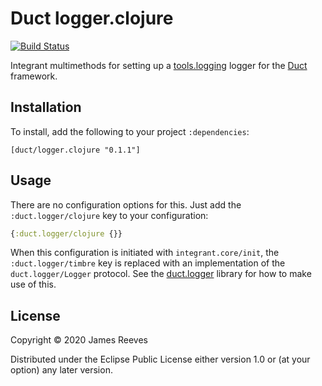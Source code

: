 # Duct logger.clojure

[![Build Status](https://travis-ci.org/duct-framework/logger.clojure.svg?branch=master)](https://travis-ci.org/duct-framework/logger.clojure)

Integrant multimethods for setting up a [tools.logging][] logger for
the [Duct][] framework.

[tools.logging]: https://github.com/clojure/tools.logging
[duct]: https://github.com/duct-framework/duct

## Installation

To install, add the following to your project `:dependencies`:

    [duct/logger.clojure "0.1.1"]

## Usage

There are no configuration options for this. Just add the
`:duct.logger/clojure` key to your configuration:

```clojure
{:duct.logger/clojure {}}
```

When this configuration is initiated with `integrant.core/init`, the
`:duct.logger/timbre` key is replaced with an implementation of the
`duct.logger/Logger` protocol. See the [duct.logger][] library for how
to make use of this.

[duct.logger]: https://github.com/duct-framework/logger

## License

Copyright © 2020 James Reeves

Distributed under the Eclipse Public License either version 1.0 or (at
your option) any later version.
